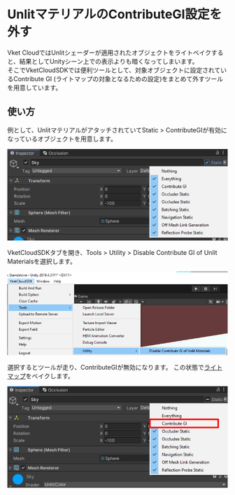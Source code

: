 # UnlitマテリアルのContributeGI設定を外す

Vket CloudではUnlitシェーダーが適用されたオブジェクトをライトベイクすると、結果としてUnityシーン上での表示よりも暗くなってしまいます。<br>
そこでVketCloudSDKでは便利ツールとして、対象オブジェクトに設定されているContribute GI (ライトマップの対象となるための設定)をまとめて外すツールを用意しています。

## 使い方

例として、UnlitマテリアルがアタッチされていてStatic > ContributeGIが有効になっているオブジェクトを用意します。

![DisableContributeGITool_1](img/DisableContributeGITool_1.jpg)

VketCloudSDKタブを開き、Tools > Utility > Disable Contribute GI of Unlit Materialsを選択します。

![DisableContributeGITool_2](img/DisableContributeGITool_2.jpg)

選択するとツールが走り、ContributeGIが無効になります。
この状態で[ライトマップ](https://docs.unity3d.com/ja/2019.4/Manual/Lightmapping.html)をベイクします。

![DisableContributeGITool_3](img/DisableContributeGITool_3.jpg)